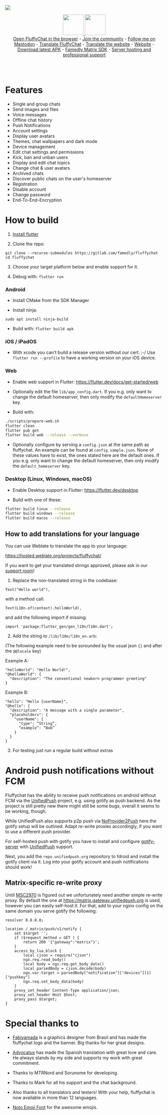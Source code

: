 ![](https://i.imgur.com/wi7RlVt.png)

<p align="center">
<a target="new" href="https://play.google.com/store/apps/details?id=chat.fluffy.fluffychat">
  <img height="66px" src="https://fluffychat.im/assets/images/google-play-badge.png" />
  </a>
  <a target="new" href="https://fluffychat.im/en/fdroid.html">
  <img height="66px" src="https://fluffychat.im/assets/images/fdroid_button.png " />
  </a>
  <br>
  <a href="https://web.fluffychat.im" target="new">Open FluffyChat in the browser</a> - <a href="https://matrix.to/#/#fluffychat:matrix.org" target="new">Join the community</a> - <a href="https://metalhead.club/@krille" target="new">Follow me on Mastodon</a> - <a href="https://hosted.weblate.org/projects/fluffychat/" target="new">Translate FluffyChat</a> - <a href="https://gitlab.com/ChristianPauly/fluffychat-website" target="new">Translate the website</a> - <a href="https://fluffychat.im" target="new">Website</a> - <a href="https://gitlab.com/ChristianPauly/fluffychat-flutter/-/jobs/artifacts/main/browse?job=build_android_apk" target="new">Download latest APK</a> - <a href="https://gitlab.com/famedly/famedlysdk" target="new">Famedly Matrix SDK</a> - <a href="https://famedly.com/kontakt">Server hosting and professional support</a>
 </p>
<br>
<br>

# Features
 * Single and group chats
 * Send images and files
 * Voice messages
 * Offline chat history
 * Push Notifications
 * Account settings
 * Display user avatars
 * Themes, chat wallpapers and dark mode
 * Device management
 * Edit chat settings and permissions
 * Kick, ban and unban users
 * Display and edit chat topics
 * Change chat & user avatars
 * Archived chats
 * Discover public chats on the user's homeserver
 * Registration
 * Disable account
 * Change password
 * End-To-End-Encryption

# How to build

1. [Install flutter](https://flutter.dev)

2. Clone the repo:
```
git clone --recurse-submodules https://gitlab.com/famedly/fluffychat
cd fluffychat
```

3. Choose your target platform below and enable support for it.

4. Debug with: `flutter run`

### Android

* Install CMake from the SDK Manager

* Install ninja:
```
sudo apt install ninja-build
```

* Build with: `flutter build apk`

### iOS / iPadOS

* With xcode you can't build a release version without our cert. :-/ Use `flutter run --profile` to have a working version on your iOS device.

### Web

* Enable web support in Flutter: https://flutter.dev/docs/get-started/web

* Optionally edit the file `lib/app_config.dart`. If you e.g. only want to change the default homeserver, then only modify the `defaultHomeserver` key.

* Build with:
```bash
./scripts/prepare-web.sh
flutter clean
flutter pub get
flutter build web --release --verbose
```

* Optionally configure by serving a `config.json` at the same path as fluffychat.
  An example can be found at `config.sample.json`. None of these
  values have to exist, the ones stated here are the default ones. If you e.g. only want
  to change the default homeserver, then only modify the `default_homeserver` key.

### Desktop (Linux, Windows, macOS)

* Enable Desktop support in Flutter: https://flutter.dev/desktop

* Build with one of these:
```bash
flutter build linux --release
flutter build windows --release
flutter build macos --release
```


## How to add translations for your language

You can use Weblate to translate the app to your language:

https://hosted.weblate.org/projects/fluffychat/

If you want to get your translated strings approved, please ask in our
<a href="https://matrix.to/#/#fluffychat:matrix.org" target="new">support room</a>!

1. Replace the non-translated string in the codebase:
```
Text("Hello world"),
```
with a method call:
```
Text(L10n.of(context).helloWorld),
```

and add the following import if missing:

```
import 'package:flutter_gen/gen_l10n/l10n.dart';
```

2. Add the string to `/lib/l10n/l10n_en.arb`:

(The following example need to be sorounded by the usual json `{}` and after the `@@locale` key)

Example A:
```
"helloWorld": "Hello World!",
"@helloWorld": {
  "description": "The conventional newborn programmer greeting"
}
```

Example B:
```
"hello": "Hello {userName}",
"@hello": {
  "description": "A message with a single parameter",
  "placeholders": {
    "userName": {
      "type": “String”,
      “example”: “Bob”
    }
  }
}
```

3. For testing just run a regular build without extras

# Android push notifications without FCM
Fluffychat has the ability to receive push notifications on android without FCM via the
[UnifiedPush](https://github.com/UnifiedPush) project, e.g. using gotify as push backend. As the project is still pretty new
there might still be some bugs, overall it seems to be working, though.

While UnifiedPush also supports p2p push via [NoProvider2Push](https://github.com/NoProvider2Push/android)
here the gotify setup will be outlined. Adapt re-write proxies accordingly, if you want to use a different push provider.

For self-hosted push with gotify you have to install and configure [gotify-server](https://github.com/gotify/server)
with [UnifiedPush](https://github.com/UnifiedPush/contrib/blob/main/providers/gotify.md) support.

Next, you add the `repo.unifiedpush.org` repository to fdroid and install the gotify client via it. Log into your gotify account and push notifications should work!

## Matrix-specific re-write proxy
Until [MSC2970](https://github.com/matrix-org/matrix-doc/pull/2970) is figured out we unfortunately
need another simple re-write proxy. By default the one at https://matrix.gateway.unifiedpush.org
is used, however you can easily self-host it. For that, add to your nginx config on the same domain you serve gotify the following:
```
resolver 8.8.8.8;

location /_matrix/push/v1/notify {
    set $target '';
    if ($request_method = GET ) {
        return 200 '{"gateway":"matrix"}';
    }
    access_by_lua_block {
        local cjson = require("cjson")
        ngx.req.read_body()
        local body = ngx.req.get_body_data()
        local parsedBody = cjson.decode(body)
        ngx.var.target = parsedBody["notification"]["devices"][1]["pushkey"]
        ngx.req.set_body_data(body)
    }
    proxy_set_header Content-Type application/json;
    proxy_set_header Host $host;
    proxy_pass $target;
}
```

# Special thanks to

* <a href="https://github.com/fabiyamada">Fabiyamada</a> is a graphics designer from Brasil and has made the fluffychat logo and the banner. Big thanks for her great designs.

* <a href="https://github.com/advocatux">Advocatux</a> has made the Spanish translation with great love and care. He always stands by my side and supports my work with great commitment.

* Thanks to MTRNord and Sorunome for developing.

* Thanks to Mark for all his support and the chat background.

* Also thanks to all translators and testers! With your help, fluffychat is now available in more than 12 languages.

* <a href="https://github.com/googlefonts/noto-emoji/">Noto Emoji Font</a> for the awesome emojis.
